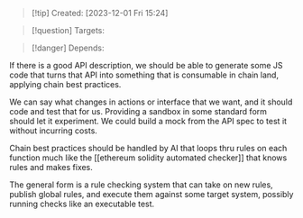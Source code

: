 
>[!tip] Created: [2023-12-01 Fri 15:24]

>[!question] Targets: 

>[!danger] Depends: 

If there is a good API description, we should be able to generate some JS code that turns that API into something that is consumable in chain land, applying chain best practices.

We can say what changes in actions or interface that we want, and it should code and test that for us. Providing a sandbox in some standard form should let it experiment.  We could build a mock from the API spec to test it without incurring costs.

Chain best practices should be handled by AI that loops thru rules on each function much like the [[ethereum solidity automated checker]] that knows rules and makes fixes.

The general form is a rule checking system that can take on new rules, publish global rules, and execute them against some target system, possibly running checks like an executable test.
